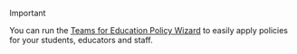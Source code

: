 > [!IMPORTANT]
> You can run the [Teams for Education Policy Wizard](../easy-policy-setup-edu.md) to easily apply policies for your students, educators and staff.
